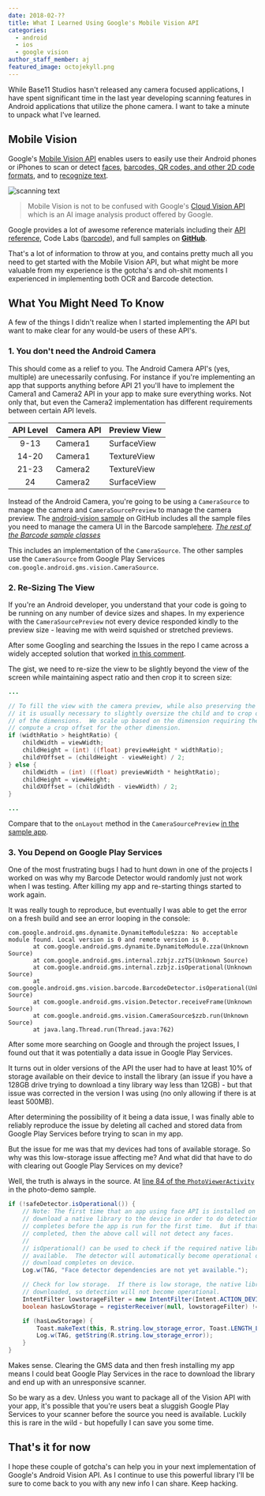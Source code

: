 ```yaml
---
date: 2018-02-??
title: What I Learned Using Google's Mobile Vision API
categories:
  - android
  - ios
  - google vision
author_staff_member: aj
featured_image: octojekyll.png
---
```


While Base11 Studios hasn't released any camera focused applications, I have spent significant time in the last year developing scanning features in Android applications that utilize the phone camera.  I want to take a minute to unpack what I've learned.

## Mobile Vision

Google's [Mobile Vision API](https://developers.google.com/vision/) enables users to easily use their Android phones or iPhones to scan or detect [faces](https://developers.google.com/vision/face-detection-concepts), [barcodes, QR codes, and other 2D code formats](https://developers.google.com/vision/barcodes-overview), and to [recognize text](https://developers.google.com/vision/android/text-overview).

![scanning text](https://lh3.googleusercontent.com/786zj8Cw9XIe2mwdmMcU2_ID7y7Y9CrVwZEtjTOI4NBQkLiEFwHA3Cgth3yDUxx9jedFkG8hGGEgVRgNLLK-_wRkllelbxI=s688)

> Mobile Vision is not to be confused with Google's [Cloud Vision API](https://cloud.google.com/vision/) which is an AI image analysis product offered by Google.

Google provides a lot of awesome reference materials including their [API reference](https://developers.google.com/vision/introduction), Code Labs ([barcode](https://codelabs.developers.google.com/codelabs/bar-codes)), and full samples on **[GitHub](https://github.com/googlesamples/android-vision)**.

That's a lot of information to throw at you, and contains pretty much all you need to get started with the Mobile Vision API, but what might be more valuable from my experience is the gotcha's and oh-shit moments I experienced in implementing both OCR and Barcode detection.

## What You Might Need To Know

A few of the things I didn't realize when I started implementing the API but want to make clear for any would-be users of these API's.

### 1. You don't need the Android Camera

This should come as a relief to you.  The Android Camera API's (yes, multiple) are unecessarily confusing. For instance if you're implementing an app that supports anything before API 21 you'll have to implement the Camera1 and Camera2 API in your app to make sure everything works.  Not only that, but even the Camera2 implementation has different requirements between certain API levels.

| API Level | Camera API | Preview View |
|:---------:|------------|--------------|
| 9-13      | Camera1    | SurfaceView  |
| 14-20     | Camera1    | TextureView  |
| 21-23     | Camera2    | TextureView  |
| 24        | Camera2    | SurfaceView  |

Instead of the Android Camera, you're going to be using a `CameraSource` to manage the camera and `CameraSourcePreview` to manage the camera preview.  The [android-vision sample](https://github.com/googlesamples/android-vision) on GitHub includes all the sample files you need to manage the camera UI in the Barcode sample[here](https://github.com/googlesamples/android-vision/tree/master/visionSamples/barcode-reader/app/src/main/java/com/google/android/gms/samples/vision/barcodereader/ui/camera).  *[The rest of the Barcode sample classes](https://github.com/googlesamples/android-vision/tree/master/visionSamples/barcode-reader/app/src/main/java/com/google/android/gms/samples/vision/barcodereader)*

This includes an implementation of the `CameraSource`.  The other samples use the `CameraSource` from Google Play Services `com.google.android.gms.vision.CameraSource`.

### 2. Re-Sizing The View

If you're an Android developer, you understand that your code is going to be running on any number of device sizes and shapes.  In my experience with the `CameraSourcePreview` not every device responded kindly to the preview size - leaving me with weird squished or stretched previews.

After some Googling and searching the Issues in the repo I came across a widely accepted solution that worked [in this comment](https://github.com/googlesamples/android-vision/issues/23#issuecomment-203534913).

The gist, we need to re-size the view to be slightly beyond the view of the screen while maintaining aspect ratio and then crop it to screen size:

```java
...

// To fill the view with the camera preview, while also preserving the correct aspect ratio,
// it is usually necessary to slightly oversize the child and to crop off portions along one
// of the dimensions.  We scale up based on the dimension requiring the most correction, and
// compute a crop offset for the other dimension.
if (widthRatio > heightRatio) {
    childWidth = viewWidth;
    childHeight = (int) ((float) previewHeight * widthRatio);
    childYOffset = (childHeight - viewHeight) / 2;
} else {
    childWidth = (int) ((float) previewWidth * heightRatio);
    childHeight = viewHeight;
    childXOffset = (childWidth - viewWidth) / 2;
}

...
```

Compare that to the `onLayout` method in the `CameraSourcePreview` [in the sample app](https://github.com/googlesamples/android-vision/blob/2ce3132c959e76e7dbe1d8d3332abe87c246b22a/visionSamples/FaceTracker/app/src/main/java/com/google/android/gms/samples/vision/face/facetracker/ui/camera/CameraSourcePreview.java#L126).

### 3. You Depend on Google Play Services

One of the most frustrating bugs I had to hunt down in one of the projects I worked on was why my Barcode Detector would randomly just not work when I was testing.  After killing my app and re-starting things started to work again.

It was really tough to reproduce, but eventually I was able to get the error on a fresh build and see an error looping in the console:

```
com.google.android.gms.dynamite.DynamiteModule$zza: No acceptable module found. Local version is 0 and remote version is 0.
       at com.google.android.gms.dynamite.DynamiteModule.zza(Unknown Source)
       at com.google.android.gms.internal.zzbjz.zzTS(Unknown Source)
       at com.google.android.gms.internal.zzbjz.isOperational(Unknown Source)
       at com.google.android.gms.vision.barcode.BarcodeDetector.isOperational(Unknown Source)
       at com.google.android.gms.vision.Detector.receiveFrame(Unknown Source)
       at com.google.android.gms.vision.CameraSource$zzb.run(Unknown Source)
       at java.lang.Thread.run(Thread.java:762)
```

After some more searching on Google and through the project Issues, I found out that it was potentially a data issue in Google Play Services.

It turns out in older versions of the API the user had to have at least 10% of storage available on their device to install the library (an issue if you have a 128GB drive trying to download a tiny library way less than 12GB) - but that issue was corrected in the version I was using (no only allowing if there is at least 500MB).

After determining the possibility of it being a data issue, I was finally able to reliably reproduce the issue by deleting all cached and stored data from Google Play Services before trying to scan in my app.

But the issue for me was that my devices had tons of available storage.  So why was this low-storage issue affecting me?  And what did that have to do with clearing out Google Play Services on my device?

Well, the truth is always in the source.  At [line 84 of the `PhotoViewerActivity`](https://github.com/googlesamples/android-vision/blob/2ce3132c959e76e7dbe1d8d3332abe87c246b22a/visionSamples/photo-demo/app/src/main/java/com/google/android/gms/samples/vision/face/photo/PhotoViewerActivity.java#L84) in the photo-demo sample.

```java
if (!safeDetector.isOperational()) {
    // Note: The first time that an app using face API is installed on a device, GMS will
    // download a native library to the device in order to do detection.  Usually this
    // completes before the app is run for the first time.  But if that download has not yet
    // completed, then the above call will not detect any faces.
    //
    // isOperational() can be used to check if the required native library is currently
    // available.  The detector will automatically become operational once the library
    // download completes on device.
    Log.w(TAG, "Face detector dependencies are not yet available.");

    // Check for low storage.  If there is low storage, the native library will not be
    // downloaded, so detection will not become operational.
    IntentFilter lowstorageFilter = new IntentFilter(Intent.ACTION_DEVICE_STORAGE_LOW);
    boolean hasLowStorage = registerReceiver(null, lowstorageFilter) != null;

    if (hasLowStorage) {
        Toast.makeText(this, R.string.low_storage_error, Toast.LENGTH_LONG).show();
        Log.w(TAG, getString(R.string.low_storage_error));
    }
}
```

Makes sense.  Clearing the GMS data and then fresh installing my app means I could beat Google Play Services in the race to download the library and end up with an unresponsive scanner.

So be wary as a dev.  Unless you want to package all of the Vision API with your app, it's possible that you're users beat a sluggish Google Play Services to your scanner before the source you need is available.  Luckily this is rare in the wild - but hopefully I can save you some time.

## That's it for now

I hope these couple of gotcha's can help you in your next implementation of Google's Android Vision API.  As I continue to use this powerful library I'll be sure to come back to you with any new info I can share.  Keep hacking.
